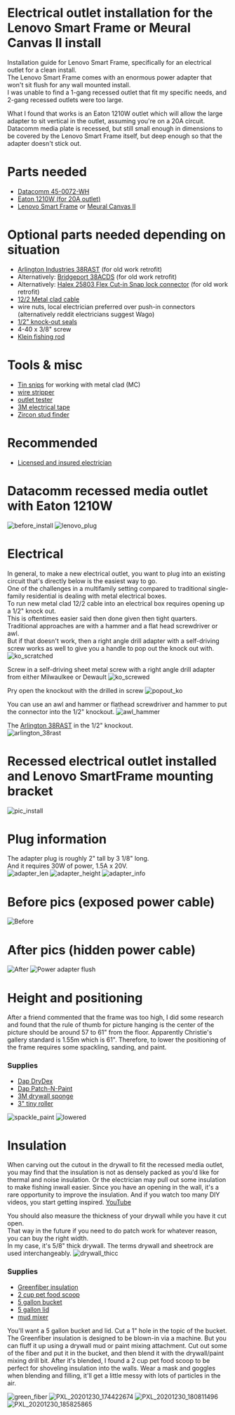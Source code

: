# Electrical outlet installation for the Lenovo Smart Frame or Meural Canvas II install
Installation guide for Lenovo Smart Frame, specifically for an electrical outlet for a clean install.  
The Lenovo Smart Frame comes with an enormous power adapter that won't sit flush for any wall mounted install.  
I was unable to find a 1-gang recessed outlet that fit my specific needs, and 2-gang recessed outlets were too large.

What I found that works is an Eaton 1210W outlet which will allow the large adapter to sit vertical in the outlet, assuming you're on a 20A circuit.
Datacomm media plate is recessed, but still small enough in dimensions to be covered by the Lenovo Smart Frame itself, but deep enough so that the adapter doesn't stick out.

# Parts needed
* [Datacomm 45-0072-WH](https://www.amazon.com/DataComm-Electronics-45-0072-WH-Commercial-Receptacle/dp/B00HLVK4X4)
* [Eaton 1210W (for 20A outlet)](https://www.amazon.com/EATON-Wiring-1210W-Surge-White/dp/B0052EB3T6/ref=sr_1_2?dchild=1&keywords=eaton+1210-w&qid=1610124004&s=electronics&sr=1-2-catcorr)
* [Lenovo Smart Frame](https://www.lenovo.com/us/en/virtual-reality-and-smart-devices/smart-home/smart-home-series/Lenovo-CD-3L501/p/ZZISZSDCD04) or [Meural Canvas II](https://www.netgear.com/home/digital-art-canvas/canvasII)

# Optional parts needed depending on situation
* [Arlington Industries 38RAST](https://www.homedepot.com/p/Arlington-Industries-1-2-in-Retrofit-Snap2It-Cable-Connector-38RAST-1/309035364?NCNI-5) (for old work retrofit)
* Alternatively: [Bridgeport 38ACDS](https://www.cesco.com/Bridgeport-38ACDS-Bridgeport-38ACDS-Cut-In-Double-Snap-Cable-Connector-3-8-Inch-Die-Cast-Zinc/p2138662) (for old work retrofit)
* Alternatively: [Halex 25803 Flex Cut-in Snap lock connector](http://halexco.com/products.cfm?siteSection=contractor&productID=1654&product_group=FLX) (for old work retrofit)
* [12/2 Metal clad cable](https://www.homedepot.com/p/Southwire-12-2-x-25-ft-Solid-CU-MC-Metal-Clad-Armorlite-Cable-68580021/202316370?MERCH=REC-_-searchViewed-_-NA-_-202316370-_-N)
* wire nuts, local electrician preferred over push-in connectors (alternatively reddit electricians suggest Wago)
* [1/2" knock-out seals](https://www.homedepot.com/p/Halex-1-2-in-Knock-Out-Seals-4-Pack-26071/100191724)
* 4-40 x 3/8" screw
* [Klein fishing rod](https://www.homedepot.com/p/Klein-Tools-6-ft-Splinter-Guard-Glow-Rod-56406/204178255?NCNI-5)

# Tools & misc
* [Tin snips](https://www.homedepot.com/p/Wiss-9-3-4-in-Compound-Action-Straight-Cut-Snip-M3RS/100060795?MERCH=REC-_-pipinstock-_-312263921-_-100060795-_-N) for working with metal clad (MC)
* [wire stripper](https://www.homedepot.com/p/Klein-Tools-6-1-4-in-Wire-Stripper-and-Cutter-for-10-18-AWG-Solid-Wire-11045/100630729)
* [outlet tester](https://www.homedepot.com/p/Klein-Tools-GFCI-Receptacle-Tester-RT210/206517824?MERCH=REC-_-pipsem-_-206517828-_-206517824-_-N)
* [3M electrical tape](https://www.homedepot.com/p/3M-Scotch-Super-33-3-4-in-x-66-ft-Electrical-Tape-6132-BA-10/100073402)
* [Zircon stud finder](https://www.zircon.com/tools/studsensor-a150/)

# Recommended
* [Licensed and insured electrician](https://sangabrielelectric.com/)

# Datacomm recessed media outlet with Eaton 1210W
![before_install](https://user-images.githubusercontent.com/11417589/103190018-d290d980-4894-11eb-9d03-f45e2454b35c.png)
![lenovo_plug](https://user-images.githubusercontent.com/11417589/103190019-d3c20680-4894-11eb-837f-35895fa30de8.png)

# Electrical
In general, to make a new electrical outlet, you want to plug into an existing circuit that's directly below is the easiest way to go.  
One of the challenges in a multifamily setting compared to traditional single-family residential is dealing with metal electrical boxes.  
To run new metal clad 12/2 cable into an electrical box requires opening up a 1/2" knock out.  
This is oftentimes easier said then done given then tight quarters. Traditional approaches are with a hammer and a flat head screwdriver or awl.    
But if that doesn't work, then a right angle drill adapter with a self-driving screw works as well to give you a handle to pop out the knock out with.  
![ko_scratched](https://user-images.githubusercontent.com/11417589/104987044-55abd800-59da-11eb-98ba-94272f1ff670.png)

Screw in a self-driving sheet metal screw with a right angle drill adapter from either Milwaulkee or Dewault
![ko_screwed](https://user-images.githubusercontent.com/11417589/104987041-55134180-59da-11eb-910f-3bffbba5fd10.png)

Pry open the knockout with the drilled in screw
![popout_ko](https://user-images.githubusercontent.com/11417589/104987039-53e21480-59da-11eb-9c8f-06e6ca727353.png)

You can use an awl and hammer or flathead screwdriver and hammer to put the connector into the 1/2" knockout.
![awl_hammer](https://user-images.githubusercontent.com/11417589/105655395-98abf680-5e85-11eb-9637-857c48c84c9d.png)

The [Arlington 38RAST](https://www.homedepot.com/p/Arlington-Industries-1-2-in-Retrofit-Snap2It-Cable-Connector-38RAST-1/309035364?NCNI-5) in the 1/2" knockout.  
![arlington_38rast](https://user-images.githubusercontent.com/11417589/105655397-99dd2380-5e85-11eb-9706-db9b7ac5c251.png)


# Recessed electrical outlet installed and Lenovo SmartFrame mounting bracket
![pic_install](https://user-images.githubusercontent.com/11417589/104039826-7c793b80-519c-11eb-8796-6e4143812f7c.png)

# Plug information
The adapter plug is roughly 2" tall by 3 1/8" long.  
And it requires 30W of power, 1.5A x 20V.  
![adapter_len](https://user-images.githubusercontent.com/11417589/103448323-c7a3c380-4c5d-11eb-9ebd-05c1410bf14d.png)
![adapter_height](https://user-images.githubusercontent.com/11417589/103448330-d5f1df80-4c5d-11eb-9c4e-2df143e5dc20.png)
![adapter_info](https://user-images.githubusercontent.com/11417589/103448324-c83c5a00-4c5d-11eb-90b1-77d3a469ae56.png)

# Before pics (exposed power cable)
![Before](https://user-images.githubusercontent.com/11417589/104033334-fdccd000-5194-11eb-8980-9c3badb87343.png)

# After pics (hidden power cable)
![After](https://user-images.githubusercontent.com/11417589/104033339-fe656680-5194-11eb-9f33-3549a39f167c.png)
![Power adapter flush](https://user-images.githubusercontent.com/11417589/104033430-2359d980-5195-11eb-93bf-c97a3c192b63.png)

# Height and positioning
After a friend commented that the frame was too high, I did some research and found that the rule of thumb for picture hanging is the center of the picture should be around 57 to 61" from the floor. Apparently Christie's gallery standard is 1.55m which is 61". Therefore, to lower the positioning of the frame requires some spackling, sanding, and paint.

### Supplies
* [Dap DryDex](https://www.homedepot.com/p/DAP-DryDex-16-oz-Dry-Time-Indicator-Spackling-Paste-12348/100634326)
* [Dap Patch-N-Paint](https://www.homedepot.com/p/DAP-Patch-N-Paint-8-oz-White-Premium-Grade-Lightweight-Spackling-Paste-01602/100211455)
* [3M drywall sponge](https://www.homedepot.com/p/3M-2-875-in-x-4-875-in-x-1-in-120-Grit-Fine-Angled-Drywall-Sanding-Sponge-CP-042NA/202074116)
* [3" tiny roller](https://www.homedepot.com/p/3-in-x-1-4-in-Tiny-Trim-Shed-Resistant-White-Woven-Mini-Paint-Roller-Kit-HD-MS-4/205871764)

![spackle_paint](https://user-images.githubusercontent.com/11417589/104418609-c9fafd00-553c-11eb-85e9-01c9ad7333bd.png)
![lowered](https://user-images.githubusercontent.com/11417589/104418606-c8c9d000-553c-11eb-8cfb-9ff2f4489c19.png)


# Insulation
When carving out the cutout in the drywall to fit the recessed media outlet, you may find that the insulation is not as densely packed as you'd like for thermal and noise insulation. Or the electrician may pull out some insulation to make fishing inwall easier. Since you have an opening in the wall, it's a rare opportunity to improve the insulation. And if you watch too many DIY videos, you start getting inspired. [YouTube](https://youtu.be/9eeZtMTmFFI?t=123)

You should also measure the thickness of your drywall while you have it cut open.   
That way in the future if you need to do patch work for whatever reason, you can buy the right width.  
In my case, it's 5/8" thick drywall. The terms drywall and sheetrock are used interchangeably.
![drywall_thicc](https://user-images.githubusercontent.com/11417589/105119670-6b7ed300-5a96-11eb-9ff3-281c19ccc101.png)


### Supplies
* [Greenfiber insulation](https://www.homedepot.com/p/Greenfiber-Low-Dust-Cellulose-Blown-In-Insulation-19-lbs-INS541LD/100318635)
* [2 cup pet food scoop](https://www.tractorsupply.com/tsc/product/petmate-pet-food-scoop-2-cup) 
* [5 gallon bucket](https://www.homedepot.com/p/The-Home-Depot-5-Gal-Homer-Bucket-05GLHD2/100087613?)
* [5 gallon lid](https://www.homedepot.com/p/The-Home-Depot-5-Gal-Homer-Leakproof-Lid-5GLD-ORANGE-LID-for-5GL-HOMER-PAIL/202264044?)
* [mud mixer](https://www.homedepot.com/p/ToolPro-28-in-Drywall-Mud-Mixer-with-Pail-Saver-Tip-TP03025/301284431)

You'll want a 5 gallon bucket and lid. Cut a 1" hole in the topic of the bucket.
The Greenfiber insulation is designed to be blown-in via a machine. But you can fluff it up using a drywall mud or paint mixing attachment.
Cut out some of the fiber and put it in the bucket, and then blend it with the drywall/paint mixing drill bit.
After it's blended, I found a 2 cup pet food scoop to be perfect for shoveling insulation into the walls.
Wear a mask and goggles when blending and filling, it'll get a little messy with lots of particles in the air.

![green_fiber](https://user-images.githubusercontent.com/11417589/105120027-155e5f80-5a97-11eb-8830-86025c72bc36.png)
![PXL_20201230_174422674](https://user-images.githubusercontent.com/11417589/104414065-3245e080-5535-11eb-8873-7f4c75fffbb7.jpg)
![PXL_20201230_180811496](https://user-images.githubusercontent.com/11417589/104414059-31ad4a00-5535-11eb-97e3-962b36cbeab2.jpg)
![PXL_20201230_185825865](https://user-images.githubusercontent.com/11417589/104414080-38d45800-5535-11eb-8087-a6488fa13546.jpg)

